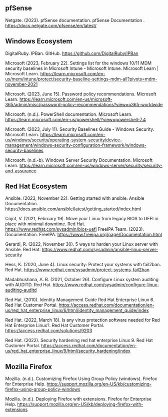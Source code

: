 ## pfSense
Netgate. (2023). pfSense documentation. pfSense Documentation . https://docs.netgate.com/pfsense/en/latest/ 

## Windows Ecosystem
DigitalRuby. IPBan. GitHub. https://github.com/DigitalRuby/IPBan

Microsoft (2023, February 22). Settings list for the windows 10/11 MDM security baselines in Microsoft Intune - Microsoft Intune. Microsoft Learn | Microsoft Learn. https://learn.microsoft.com/en-us/mem/intune/protect/security-baseline-settings-mdm-all?pivots=mdm-november-2021

Microsoft. (2023, June 15). Password policy recommendations. Microsoft Learn. https://learn.microsoft.com/en-us/microsoft-365/admin/misc/password-policy-recommendations?view=o365-worldwide

Microsoft. (n.d.). PowerShell documentation. Microsoft Learn. https://learn.microsoft.com/en-us/powershell/?view=powershell-7.4 

Microsoft. (2023, July 11). Security Baselines Guide - Windows Security. Microsoft Learn. https://learn.microsoft.com/en-us/windows/security/operating-system-security/device-management/windows-security-configuration-framework/windows-security-baselines

Microsoft. (n.d.-b). Windows Server Security Documentation. Microsoft Learn. https://learn.microsoft.com/en-us/windows-server/security/security-and-assurance 

## Red Hat Ecosystem

Ansible. (2023, November 22). Getting started with ansible. Ansible Documentation. https://docs.ansible.com/ansible/latest/getting_started/index.html

Cojot, V. (2021, February 19). Move your Linux from legacy BIOS to UEFI in place with minimal downtime. Red Hat. https://www.redhat.com/sysadmin/bios-uefi
FreeIPA Team. (2023). Documentation. FreeIPA. https://www.freeipa.org/page/Documentation.html

Gerardi, R. (2022, November 30). 5 ways to harden your Linux server with Ansible. Red Hat. https://www.redhat.com/sysadmin/ansible-linux-server-security

Hess, K. (2020, June 4). Linux security: Protect your systems with fail2ban. Red Hat. https://www.redhat.com/sysadmin/protect-systems-fail2ban 

Madabhushana, A. B. (2021, October 26). Configure Linux system auditing with AUDITD. Red Hat. https://www.redhat.com/sysadmin/configure-linux-auditing-auditd

Red Hat. (2010). Identity Management Guide Red Hat Enterprise Linux 6. Red Hat Customer Portal. https://access.redhat.com/documentation/en-us/red_hat_enterprise_linux/6/html/identity_management_guide/index

Red Hat. (2022, March 18). Is any virus protection software needed for Red Hat Enterprise Linux?. Red Hat Customer Portal. https://access.redhat.com/solutions/9203

Red Hat. (2022). Security hardening red hat enterprise Linux 9. Red Hat Customer Portal. https://access.redhat.com/documentation/en-us/red_hat_enterprise_linux/9/html/security_hardening/index

## Mozilla Firefox

Mozilla. (n.d.). Customizing Firefox Using Group Policy (windows). Firefox for Enterprise Help. https://support.mozilla.org/en-US/kb/customizing-firefox-using-group-policy-windows 	

Mozilla. (n.d.). Deploying Firefox with extensions. Firefox for Enterprise Help. https://support.mozilla.org/en-US/kb/deploying-firefox-with-extensions 


